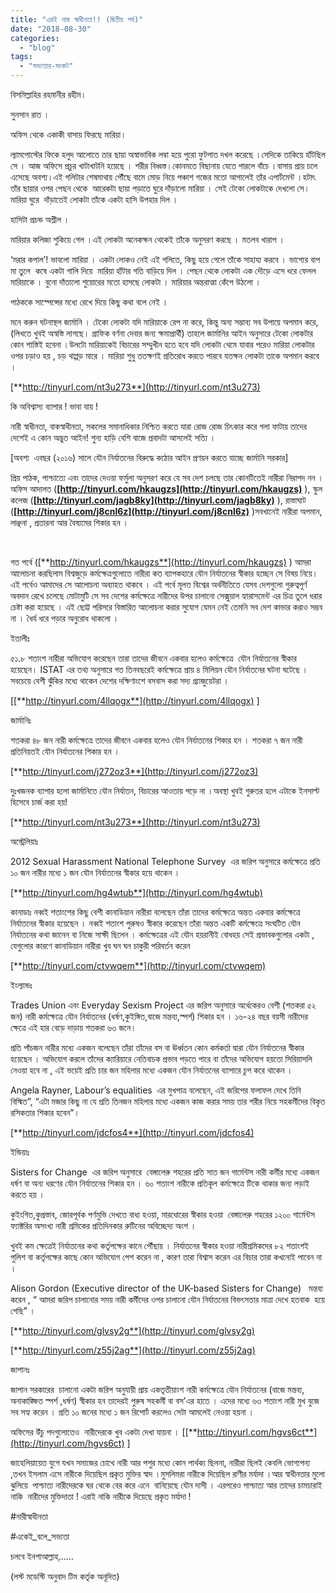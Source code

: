 ```yaml
---
title: "এরই নাম স্বাধীনতা!! (দ্বিতীয় পর্ব)"
date: "2018-08-30"
categories: 
  - "blog"
tags: 
  - "সভ্যতার-সংকট"
---
```


বিসমিল্লাহির রহমানীর রহীম।

সুনসান রাত ।

অফিস থেকে একাকী বাসায় ফিরছে মারিয়া।

ল্যামপোস্টের ফিকে হলুদ আলোতে তার ছায়া অস্বাভাবিক লম্বা হয়ে পুরো ফুটপাত দখল করেছে ।সেদিকে তাকিয়ে হাঁটছিল সে । আজ অফিসে প্রচুর খাটাখাটনি হয়েছে । শরীর বিধ্বস্ত।কোনমতে বিছানায় যেতে পারলে বাঁচে ।বাসায় প্রায় চলে এসেছে অবশ্য।এই গলিটার শেষমাথায় পৌঁছে বামে মোড় নিয়ে পঞ্চাশ গজের মতো আগালেই তাঁর এপার্টমেন্ট ।হটাৎ তাঁর ছায়ার ওপর পেছন থেকে  আরেকটা ছায়া পড়াতে ঘুরে দাঁড়ালো মারিয়া । সেই টেকো লোকটাকে দেখলো সে। মারিয়া ঘুরে  দাঁড়াতেই লোকটা তাঁকে একটা হাসি উপহার দিল ।

হাসিটা প্রচন্ড অশ্লীল ।

মারিয়ার কলিজা শুকিয়ে গেল ।এই লোকটা অনেকক্ষন থেকেই তাঁকে অনুসরণ করছে । মতলব খারাপ ।

‘মরার কপাল’! ভাবলো মারিয়া । একটা লোকও নেই এই গলিতে, কিছু হয়ে গেলে তাঁকে সাহায্য করবে । ভাগ্যের বাপ মা তুলে  কষে একটা গালি দিয়ে  মারিয়া হাঁটার গতি বাড়িয়ে দিল । পেছন থেকে লোকটা এক দৌড়ে এসে ধরে ফেলল মারিয়াকে । বুনো দাঁতালো শুয়োরের মতো হাসছে লোকটা । মারিয়ার অন্তরাত্মা কেঁপে উঠলো ।

পাঠককে সাস্পেন্সের মধ্যে রেখে দিয়ে কিছু কথা বলে নেই ।

মনে করুন ঘটনাস্থল জার্মানি । টেকো লোকটা যদি মারিয়াকে রেপ না করে, কিন্তু অন্য সম্ভাব্য সব উপায়ে অপমান করে,(লিখতে খুবই অস্বস্তি লাগছে। গ্রাফিক বর্ণনা দেবার জন্য ক্ষমাপ্রার্থী) তাহলে জার্মানির আইন অনুসারে টেকো লোকটার কোন শাস্তিই হবেনা ।উলটো মারিয়াকেই বিচারের সম্মুখীন হতে হবে যদি লোকটা থেমে যাবার পরেও মারিয়া লোকটার ওপর চড়াও হয় , চড় থাপ্পড় মারে । মারিয়া শুধু ততক্ষণই প্রতিরোধ করতে পারবে যতক্ষন লোকটা তাকে অপমান করবে ।

[**http://tinyurl.com/nt3u273**](http://tinyurl.com/nt3u273)

কি অবিশ্বাস্য ব্যাপার ! ভাবা যায় !

নারী স্বাধীনতা, বাকস্বাধীনতা, সকলের সমানাধিকার নিশ্চিত করতে যারা রোজ রোজ চিৎকার করে গলা ফাটায় তাদের দেশেই এ কোন অদ্ভুত আইন! শুন্য হাড়ি বেশি বাজে প্রবাদটা আসলেই সত্যি ।

\[অবশ্য  এবছর (২০১৬) সালে যৌন নির্যাতনের বিরুদ্ধে কঠোর আইন প্রণয়ন করতে যাচ্ছে জার্মানি সরকার\]

প্রিয় পাঠক, পাশ্চাত্যে এবং তাদের দেওয়া ফর্মুলা অনুসরণ করে যে সব দেশ চলছে তার কোনটিতেই নারীরা নিরাপদ নন । অফিস আদালত (**[http://tinyurl.com/hkaugzs](http://tinyurl.com/hkaugzs)** ), স্কুল কলেজ (**[http://tinyurl.com/jagb8ky](http://tinyurl.com/jagb8ky)** ), রাস্তাঘাট (**[http://tinyurl.com/j8cnl6z](http://tinyurl.com/j8cnl6z)** )সবখানেই নারীরা অপমান, লাঞ্ছনা , প্রতারনা আর বৈষ্যমের শিকার হন ।

 

গত পর্বে ([**http://tinyurl.com/hkaugzs**](http://tinyurl.com/hkaugzs) ) আমরা আলোচনা করছিলাম বিশ্বজুড়ে কর্মক্ষেত্রগুলোতে নারীরা কত ব্যাপকহারে যৌন নির্যাতনের স্বীকার হচ্ছেন সে বিষয় নিয়ে।এই পর্বেও আমাদের সে আলোচনা অব্যাহত থাকবে । এই পর্বে মূলত বিশ্বের অর্থনীতিতে যেসব দেশগুলো গুরুত্বপূর্ণ অবদান রেখে চলেছে মোটামুটি সে সব দেশের কর্মক্ষেত্রে নারীদের উপর চালানো সেক্সুয়াল হ্যারাসমেন্ট এর চিত্র তুলে ধরার চেষ্টা করা হয়েছে । এই ছোট্ট পরিসরে বিস্তারিত আলোচনা করার সুযোগ যেমন নেই তেমনি সব দেশ কাভার করাও সম্ভব না । ধৈর্য ধরে পড়ার অনুরোধ থাকলো ।

ইতালীঃ

৫১.৮ শতাংশ নারীরা অভিযোগ করেছেন তারা তাদের জীবনে একবার হলেও কর্মক্ষেত্রে  যৌন নির্যাতনের স্বীকার হয়েছেন। ISTAT এর তথ্য অনুসারে গত তিনবছরেই কর্মক্ষেত্রে প্রায় ৪ মিলিয়ন যৌন নির্যাতনের ঘটনা ঘটেছে । সবচেয়ে বেশী ঝুঁকির মধ্যে থাকেন দেশের দক্ষিণাংশে বসবাস করা সদ্য গ্র্যাজুয়েটরা ।

\[[**http://tinyurl.com/4llqogx**](http://tinyurl.com/4llqogx) \]

জার্মানিঃ

শতকরা ৪৮ জন নারী কর্মক্ষেত্রে তাদের জীবনে একবার হলেও যৌন নির্যাতনের শিকার হন । শতকরা ৭ জন নারী প্রতিনিয়তই যৌন নির্যাতনের শিকার হন ।

[**http://tinyurl.com/j272oz3**](http://tinyurl.com/j272oz3)

দুঃখজনক ব্যাপার হলো জার্মানিতে যৌন নির্যাতন, বিচারের আওতায় পড়ে না ।অবস্থা খুবই গুরুতর হলে এটাকে ইনসাল্ট হিসেবে চার্জ করা হয়!

[**http://tinyurl.com/nt3u273**](http://tinyurl.com/nt3u273)

অস্ট্রেলিয়াঃ

2012 Sexual Harassment National Telephone Survey  এর জরিপ অনুসারে কর্মক্ষেত্রে প্রতি ১০ জন নারীর মধ্যে ১ জন যৌন নির্যাতনের স্বীকার হয়ে থাকেন ।

[**http://tinyurl.com/hg4wtub**](http://tinyurl.com/hg4wtub)

কানাডাঃ নব্বই শতাংশের কিছু বেশী কানাডিয়ান নারীরা বলেছেন তাঁরা তাদের কর্মক্ষেত্রে অন্তত একবার কর্মক্ষেত্রে নির্যাতনের স্বীকার হয়েছেন । নব্বই শতাংশ পুরুষও স্বীকার করেছেন তাঁরা অন্তত একটি কর্মক্ষেত্রে সংঘটিত যৌন নির্যাতনের কথা জানেন বা নিজে সাক্ষী ছিলেন । কর্মক্ষেত্রের এই যৌন হয়রানীই বোধহয় সেই প্রভাবকগুলোর একটা , যেগুলোর কারণে কানাডিয়ান নারীরা খুব ঘন ঘন চাকুরী পরিবর্তন করেন

[**http://tinyurl.com/ctvwqem**](http://tinyurl.com/ctvwqem)

ইংল্যান্ডঃ

Trades Union এবং Everyday Sexism Project এর জরিপ অনুসারে অর্ধেকেরও বেশী (শতকরা ৫২ জন) নারী কর্মক্ষেত্রে যৌন নির্যাতনের (ধর্ষণ,কুইঙ্গিত,বাজে মন্তব্য,স্পর্শ) শিকার হন । ১৬-২৪ বছর বয়সী নারীদের ক্ষেত্রে এই হার বেড়ে দাড়ায় শতকরা ৬৩ জনে।

প্রতি পাঁচজন নারীর মধ্যে একজন বলেছেন তাঁরা তাঁদের বস বা ঊর্ধ্বতন কোন কর্মকর্তা দ্বারা যৌন নির্যাতনের স্বীকার হয়েছেন । অভিযোগ করলে তাঁদের ক্যারিয়ারে নেতিবাচক প্রভাব পড়তে পারে বা তাঁদের অভিযোগ হয়তো সিরিয়াসলি নেওয়া হবে না , এই ভয়েই প্রতি চার জন মহিলার মধ্যে একজন যৌন নির্যাতনের ব্যাপারে চুপ করে থাকেন ।

Angela Rayner, Labour’s equalities  এর মুখপাত্র বলেছেন, এই জরিপের ফলাফল দেখে তিনি বিস্মিত”, “এটা মজার কিছু না যে প্রতি তিনজন মহিলার মধ্যে একজন কাজ করার সময় তার শরীর নিয়ে সহকর্মীদের বিকৃত রসিকতার শিকার হবেন”।

[**http://tinyurl.com/jdcfos4**](http://tinyurl.com/jdcfos4)

ইন্ডিয়াঃ

Sisters for Change  এর জরিপ অনুসারে  বেঙ্গালেরু শহরের প্রতি সাত জন গার্মেন্টস নারী কর্মীর মধ্যে একজন ধর্ষণ বা অন্য ধরণের যৌন নির্যাতনের শিকার হন । ৬০ শতাংশ নারীকে প্রতিকূল কর্মক্ষেত্রে টিকে থাকার জন্য লড়াই করতে হয় ।

কুইংগিত,কুপ্রস্তাব, জোরপূর্বক পর্ণমুভি দেখতে বাধ্য হওয়া, মারধোরের স্বীকার হওয়া  বেঙ্গালেরু শহরের ১২০০ গার্মেন্টস ফ্যাক্টরির অসংখ্য নারী শ্রমিকের প্রতিদিনকার রুটিনের অবিচ্ছেদ্য অংশ ।

খুবই কম ক্ষেত্রেই নির্যাতনের কথা কর্তৃপক্ষের কানে পৌঁছায় । নির্যাতনের স্বীকার হওয়া নারীশ্রমিকদের ৮২ শতাংশই পুলিশ বা কর্তৃপক্ষের কাছে কোন অভিযোগ পেশ করেন না , কারণ তারা বিশ্বাস করেন এর বিচার তারা কখনোই পাবেন না ।

Alison Gordon (Executive director of the UK-based Sisters for Change)   মন্তব্য করেন , “ আমরা জরিপ চালানোর সময় নারী কর্মীদের ওপর চালানো যৌন নির্যাতনের বিভৎসতার মাত্রা দেখে হতবাক  হয়ে গেছি” ।

[**http://tinyurl.com/glvsy2g**](http://tinyurl.com/glvsy2g)

[**http://tinyurl.com/z55j2ag**](http://tinyurl.com/z55j2ag)

জাপানঃ

জাপান সরকারের  চালানো একটা জরিপ অনুযায়ী প্রায় একতৃতীয়াংশ নারী কর্মক্ষেত্রে যৌন নির্যাতনের (বাজে মন্তব্য, অনাকাঙ্ক্ষিত স্পর্শ ,ধর্ষণ) স্বীকার হন তাদেরই পুরুষ সহকর্মী বা বস’এর হাতে । এদের মধ্যে ৬৩ শতাংশ নারী মুখ বুজে সব সহ্য করেন । প্রতি ১০ জনের মধ্যে ১ জন রিপোর্ট করলেও সেটা আমলেই নেওয়া হয়না ।

অফিসের উঁচু পদগুলোতেও  নারীদেরকে খুব একটা দেখা যায়না । \[[**http://tinyurl.com/hgvs6ct**](http://tinyurl.com/hgvs6ct) \]

জাহেলিয়ায়েত যুগে যখন সমাজের চোখে নারী আর পশুর মধ্যে কোন পার্থক্য ছিলনা, নারীরা ছিলই কেবলি ভোগ্যপন্য ,তখন ইসলাম এসে নারীকে দিয়েছিল প্রকৃত মুক্তির স্বাদ ।মুসলিমরা নারীকে দিয়েছিল রাণীর মর্যাদা ।আর স্বাধীনতার মুলো ঝুলিয়ে  পাশ্চাত্য নারীদেরকে ঘর থেকে বের করে এনে  বানিয়েছে যৌন দাসী । এরপরেও পাশ্চাত্য আর তাদের চামচারাই নাকি  নারীদের মুক্তিদাতা ! এরাই নাকি নারীকে দিয়েছে প্রকৃত মর্যাদা !

#নারীস্বাধীনতা

#একেই\_বলে\_সভ্যতা

চলবে ইনশাআল্লাহ্‌......

(লস্ট মডেস্টি অনুবাদ টিম কর্তৃক অনূদিত)
